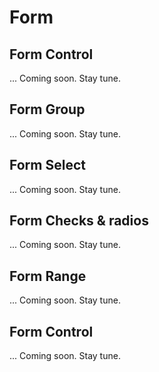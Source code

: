 # Form

## Form Control
... Coming soon. Stay tune.
## Form Group
... Coming soon. Stay tune.
## Form Select
... Coming soon. Stay tune.
## Form Checks & radios
... Coming soon. Stay tune.
## Form Range
... Coming soon. Stay tune.
## Form Control
... Coming soon. Stay tune.

